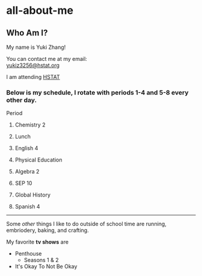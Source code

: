 # all-about-me
## Who Am I?
My name is Yuki Zhang!

You can contact me at my email:  
yukiz3256@hstat.org

I am attending [HSTAT](https://www.hstat.org/)

### Below is my schedule, I rotate with periods 1-4 and 5-8 every other day.
Period
1. Chemistry 2

2. Lunch 

3. English 4

4. Physical Education

5. Algebra 2

6. SEP 10

7. Global History

8. Spanish 4 

---

Some _other_ things I like to do outside of school time are running, embriodery, baking, and crafting.

My favorite **tv shows** are
* Penthouse 
  * Seasons 1 & 2 
* It's Okay To Not Be Okay  

